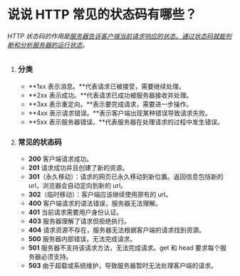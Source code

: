 # 说说 HTTP 常见的状态码有哪些？

###### HTTP 状态码的作用是<u>服务器告诉客户端当前请求响应的状态，通过状态码就能判断和分析服务器的运行状态</u>。

1. ### 分类

   + **1xx 表示消息。**代表请求已被接受，需要继续处理。
   + **2xx 表示成功。**代表请求已成功被服务器接收并处理。
   + **3xx 表示重定向。**表示要完成请求，需要进一步操作。
   + **4xx 表示请求错误。**表示客户端出现某种错误导致请求失败。
   + **5xx 表示服务器错误。**代表服务器在处理请求的过程中发生错误。

2. ### 常见的状态码

   + **200** 客户端请求成功。
   + **201** 请求成功并且创建了新的资源。
   + **301**（永久移动）：请求的网页已永久移动到新位置。返回信息包括新的 url，浏览器会自动定向到新的 url。
   + **302**（临时移动）：客户端应该继续使用原有的 url。
   + **400** 客户端请求的语法错误，服务器无法理解。
   + **401** 当前请求需要用户身份认证。
   + **403** 服务器理解了请求但拒绝执行。
   + **404** 请求资源不存在，服务器无法根据客户端的请求找到资源。
   + **500** 服务器内部错误，无法完成请求。
   + **501** 服务器不支持该请求方法，无法完成请求。get 和 head 要求每个服务器必须支持。
   + **503** 由于超载或系统维护，导致服务器暂时无法处理客户端的请求。